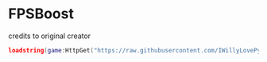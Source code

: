 # FPSBoost
credits to original creator
```lua
loadstring(game:HttpGet("https://raw.githubusercontent.com/IWillyLovePython/FPSBoost/main/main.lua"))()
```
